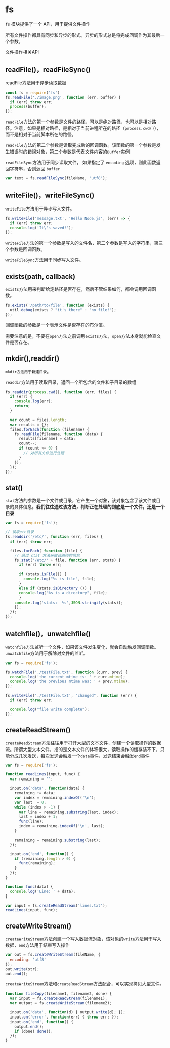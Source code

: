 # fs

`fs` 模块提供了一个 API，用于提供文件操作

所有文件操作都具有同步和异步的形式。异步的形式总是将完成回调作为其最后一个参数。

文件操作相关API

## readFile()，readFileSync()

readFile方法用于异步读取数据

```js
const fs = require('fs')
fs.readFile('./image.png', function (err, buffer) {
  if (err) throw err;
  process(buffer);
});
```
`readFile`方法的第一个参数是文件的路径，可以是绝对路径，也可以是相对路径。注意，如果是相对路径，是相对于当前进程所在的路径（`process.cwd()`），而不是相对于当前脚本所在的路径。

`readFile`方法的第二个参数是读取完成后的回调函数。该函数的第一个参数是发生错误时的错误对象，第二个参数是代表文件内容的`Buffer`实例

`readFileSync`方法用于同步读取文件， 如果指定了 `encoding` 选项，则此函数返回字符串，否则返回 `buffer`

```js
var text = fs.readFileSync(fileName, 'utf8');
```

## writeFile()，writeFileSync()

`writeFile`方法用于异步写入文件。

```js
fs.writeFile('message.txt', 'Hello Node.js', (err) => {
  if (err) throw err;
  console.log('It\'s saved!');
});
```
`writeFile`方法的第一个参数是写入的文件名，第二个参数是写入的字符串，第三个参数是回调函数。

`writeFileSync`方法用于同步写入文件。

## exists(path, callback)

`exists`方法用来判断给定路径是否存在，然后不管结果如何，都会调用回调函数。

```js
fs.exists('/path/to/file', function (exists) {
  util.debug(exists ? "it's there" : "no file!");
});
```

回调函数的参数是一个表示文件是否存在的布尔值。

需要注意的是，不要在`open`方法之前调用`exists`方法，`open`方法本身就能检查文件是否存在。

## mkdir(),readdir()
`mkdir方法用于新建目录`。

`readdir`方法用于读取目录，返回一个所包含的文件和子目录的数组

```js
fs.readdir(process.cwd(), function (err, files) {
  if (err) {
    console.log(err);
    return;
  }

  var count = files.length;
  var results = {};
  files.forEach(function (filename) {
    fs.readFile(filename, function (data) {
      results[filename] = data;
      count--;
      if (count <= 0) {
        // 对所有文件进行处理
      }
    });
  });
});
```

## stat()

`stat`方法的参数是一个文件或目录，它产生一个对象，该对象包含了该文件或目录的具体信息。**我们往往通过该方法，判断正在处理的到底是一个文件，还是一个目录**

```js
var fs = require('fs');

// 读取etc目录
fs.readdir('/etc/', function (err, files) {
  if (err) throw err;

  files.forEach( function (file) {
    // 通过 stat 方法获取该路径的信息
    fs.stat('/etc/' + file, function (err, stats) {
      if (err) throw err;

      if (stats.isFile()) {
        console.log("%s is file", file);
      }
      else if (stats.isDirectory ()) {
      console.log("%s is a directory", file);
      }
    console.log('stats:  %s',JSON.stringify(stats));
    });
  });
});
```

## watchfile()，unwatchfile()
`watchfile`方法监听一个文件，如果该文件发生变化，就会自动触发回调函数。`unwatchfile`方法用于解除对文件的监听。

```js
var fs = require('fs');

fs.watchFile('./testFile.txt', function (curr, prev) {
  console.log('the current mtime is: ' + curr.mtime);
  console.log('the previous mtime was: ' + prev.mtime);
});

fs.writeFile('./testFile.txt', "changed", function (err) {
  if (err) throw err;

  console.log("file write complete");   
});
```

## createReadStream()

`createReadStream`方法往往用于打开大型的文本文件，创建一个读取操作的数据流。所谓大型文本文件，指的是文本文件的体积很大，读取操作的缓存装不下，只能分成几次发送，每次发送会触发一个`data`事件，发送结束会触发`end`事件

```js
var fs = require('fs');

function readLines(input, func) {
  var remaining = '';

  input.on('data', function(data) {
    remaining += data;
    var index = remaining.indexOf('\n');
    var last  = 0;
    while (index > -1) {
      var line = remaining.substring(last, index);
      last = index + 1;
      func(line);
      index = remaining.indexOf('\n', last);
    }

    remaining = remaining.substring(last);
  });

  input.on('end', function() {
    if (remaining.length > 0) {
      func(remaining);
    }
  });
}

function func(data) {
  console.log('Line: ' + data);
}

var input = fs.createReadStream('lines.txt');
readLines(input, func);
```

## createWriteStream()

`createWriteStream`方法创建一个写入数据流对象，该对象的`write`方法用于写入数据，`end`方法用于结束写入操作

```js
var out = fs.createWriteStream(fileName, {
  encoding: 'utf8'
});
out.write(str);
out.end();
```
`createWriteStream`方法和`createReadStream`方法配合，可以实现拷贝大型文件。

```js
function fileCopy(filename1, filename2, done) {
  var input = fs.createReadStream(filename1);
  var output = fs.createWriteStream(filename2);

  input.on('data', function(d) { output.write(d); });
  input.on('error', function(err) { throw err; });
  input.on('end', function() {
    output.end();
    if (done) done();
  });
}
```
